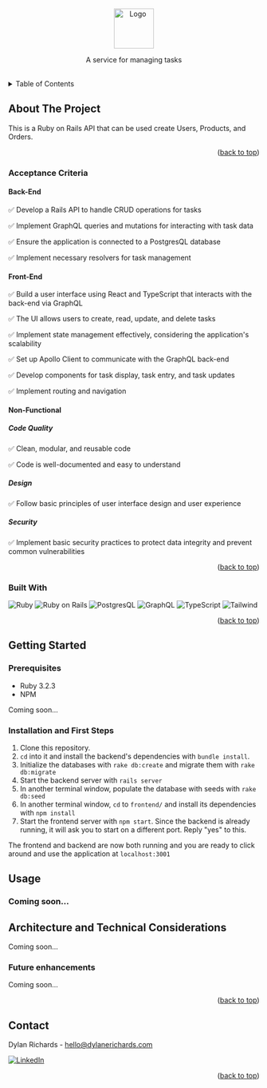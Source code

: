 <a name="readme-top"></a>


<!-- PROJECT LOGO -->
<br />
<div align="center">
    <img src="https://cdn-ukwest.onetrust.com/logos/482e1d62-3155-421c-b076-164accc90adf/3a979462-e491-4893-8016-3151c3826269/30d03a3c-557b-4988-b21a-d4e1c313a3ce/Task_Logo_colour.jpg" alt="Logo" width="80" height="80">

  <p align="center">
	A service for managing tasks
    <br />
    <br />
  </p>
</div>



<!-- TABLE OF CONTENTS -->
<details>
  <summary>Table of Contents</summary>
  <ol>
    <li>
      <a href="#about-the-project">About The Project</a>
      <ul>
        <li><a href="#built-with">Built With</a></li>
        <li><a href="#acceptance-criteria">Acceptance Criteria</a></li>
      </ul>
    </li>
    <li>
      <a href="#getting-started">Getting Started</a>
      <ul>
        <li><a href="#prerequisites">Prerequisites</a></li>
        <li><a href="#installation">Installation</a></li>
      </ul>
    </li>
    <li><a href="#usage">Usage</a></li>
    <li><a href="#architecture-and-technical-considerations">Architecture and Technical Considerations</a></li>
    <li><a href="#contact">Contact</a></li>
  </ol>
</details>



## About The Project
<a name="about-the-project"></a>

This is a Ruby on Rails API that can be used create Users, Products, and Orders.

<p align="right">(<a href="#readme-top">back to top</a>)</p>

### Acceptance Criteria
<a name="acceptance-criteria"></a>


#### Back-End

✅ Develop a Rails API to handle CRUD operations for tasks

✅ Implement GraphQL queries and mutations for interacting with task data

✅ Ensure the application is connected to a PostgresQL database

✅ Implement necessary resolvers for task management


#### Front-End

✅ Build a user interface using React and TypeScript that interacts with the back-end via GraphQL

✅ The UI allows users to create, read, update, and delete tasks

✅ Implement state management effectively, considering the application's scalability

✅ Set up Apollo Client to communicate with the GraphQL back-end

✅ Develop components for task display, task entry, and task updates

✅ Implement routing and navigation

#### Non-Functional

##### Code Quality
✅ Clean, modular, and reusable code

✅ Code is well-documented and easy to understand

##### Design
✅ Follow basic principles of user interface design and user experience

##### Security
✅ Implement basic security practices to protect data integrity and prevent common vulnerabilities



<p align="right">(<a href="#readme-top">back to top</a>)</p>




### Built With
<a name="built-with"></a>


![Ruby](https://img.shields.io/badge/ruby-%23CC342D.svg?style=for-the-badge&logo=ruby&logoColor=white)
![Ruby on Rails](https://img.shields.io/badge/Ruby_on_Rails-CC0000?style=for-the-badge&logo=ruby-on-rails&logoColor=white)
![PostgresQL](https://img.shields.io/badge/postgresql-4169e1?style=for-the-badge&logo=postgresql&logoColor=white)
![GraphQL](https://img.shields.io/badge/GraphQL-E434AA?style=for-the-badge&logo=graphql&logoColor=white)
![TypeScript](https://shields.io/badge/TypeScript-3178C6?logo=TypeScript&logoColor=FFF&style=for-the-badge)
![Tailwind](https://img.shields.io/badge/tailwindcss-0F172A?&logo=tailwindcss)




<p align="right">(<a href="#readme-top">back to top</a>)</p>



<!-- GETTING STARTED -->
## Getting Started
<a name="getting-started"></a>

### Prerequisites
<a name="prerequisites"></a>

- Ruby 3.2.3
- NPM

Coming soon...

### Installation and First Steps
<a name="installation"></a>

1. Clone this repository.
2. `cd` into it and install the backend's dependencies with `bundle install`.
3. Initialize the databases with `rake db:create` and migrate them with `rake db:migrate`
4. Start the backend server with `rails server`
5. In another terminal window, populate the database with seeds with `rake db:seed`
6. In another terminal window, `cd` to `frontend/` and install its dependencies with `npm install`
7. Start the frontend server with `npm start`. Since the backend is already running, it will ask you to start on a different port. Reply "yes" to this.

The frontend and backend are now both running and you are ready to click around and use the application at `localhost:3001`


<!-- USAGE EXAMPLES -->
## Usage
<a name="usage"></a>

### Coming soon...


## Architecture and Technical Considerations
<a name="architecture-and-technical-considerations"></a>

Coming soon...

### Future enhancements

Coming soon...

<p align="right">(<a href="#readme-top">back to top</a>)</p>



<!-- CONTACT -->
## Contact
<a name="contact"></a>


Dylan Richards - hello@dylanerichards.com

[![LinkedIn][linkedin-shield]][linkedin-url]



<p align="right">(<a href="#readme-top">back to top</a>)</p>


[linkedin-shield]: https://img.shields.io/badge/-LinkedIn-black.svg?style=for-the-badge&logo=linkedin&colorB=555
[linkedin-url]: https://linkedin.com/in/dylanerichards